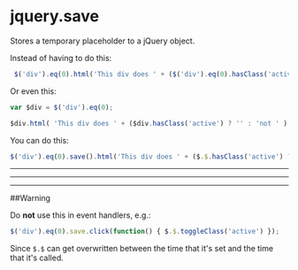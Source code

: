 jquery.save
===========

Stores a temporary placeholder to a jQuery object.

Instead of having to do this:

```javascript
 $('div').eq(0).html('This div does ' + ($('div').eq(0).hasClass('active') ? '' : 'not ') + 'have a class of active' );
```

Or even this:

```javascript
var $div = $('div').eq(0);

$div.html( 'This div does ' + ($div.hasClass('active') ? '' : 'not ' ) + 'have a class of active' );
```

You can do this:

```javascript
$('div').eq(0).save().html('This div does ' + ($.$.hasClass('active') ? '' : 'not ') + 'have a class of active' );
```


----  

----  

----  
##Warning

Do **not** use this in event handlers, e.g.:

```javascript
$('div').eq(0).save.click(function() { $.$.toggleClass('active') });
```

Since `$.$` can get overwritten between the time that it's set and the time that it's called.